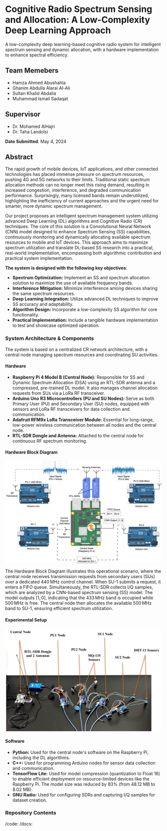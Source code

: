 # Cognitive Radio Spectrum Sensing and Allocation: A Low-Complexity Deep Learning Approach

A low-complexity deep learning-based cognitive radio system for intelligent spectrum sensing and dynamic allocation, with a hardware implementation to enhance spectral efficiency.

## Team Memebers
- Hamza Ahmed Abushahla  
- Ghanim Abdulla Alarai Al-Ali  
- Sultan Khalid Abdalla  
- Muhammad Ismail Sadaqat

## Supervisor
- Dr. Mohamed AlHajri  
- Dr. Taha Landolsi

**Date Submitted**: May 4, 2024

## Abstract
The rapid growth of mobile devices, IoT applications, and other connected technologies has placed immense pressure on spectrum resources, pushing 4G and 5G networks to their limits. Traditional static spectrum allocation methods can no longer meet this rising demand, resulting in increased congestion, interference, and degraded communication performance. Surprisingly, many licensed bands remain underutilized, highlighting the inefficiency of current approaches and the urgent need for smarter, more dynamic spectrum management.

Our project proposes an intelligent spectrum management system utilizing advanced Deep Learning (DL) algorithms and Cognitive Radio (CR) techniques. The core of this solution is a Convolutional Neural Network (CNN) model designed to enhance Spectrum Sensing (SS) capabilities, continuously monitoring and dynamically allocating available spectrum resources to mobile and IoT devices. This approach aims to maximize spectrum utilization and translate DL-based SS research into a practical, real-world implementation, encompassing both algorithmic contribution and practical system implementation. 

**The system is designed with the following key objectives**:
- **Spectrum Optimization:** Implement an SS and spectrum allocation solution to maximize the use of available frequency bands. 
- **Interference Mitigation:** Minimize interference among devices sharing the same spectrum resources. 
- **Deep Learning Integration:** Utilize advanced DL techniques to improve SS accuracy and adaptability. 
- **Algorithm Design:** Incorporate a low-complexity SS algorithm for core functionality. 
- **Practical Implementation:** Include a tangible hardware implementation to test and showcase optimized operation. 

### System Architecture & Components

The system is based on a centralized CR network architecture, with a central node managing spectrum resources and coordinating SU activities. 

#### Hardware
- **Raspberry Pi 4 Model B (Central Node):** Responsible for SS and Dynamic Spectrum Allocation (DSA) using an RTL-SDR antenna and a compressed, pre-trained DL model. It also manages channel allocation requests from SUs via a LoRa RF transceiver. 
- **Arduino Uno R3 Microcontrollers (PU and SU Nodes):** Serve as both Primary User (PU) and Secondary User (SU) nodes, equipped with sensors and LoRa RF transceivers for data collection and communication.
- **Adafruit RFM9x LoRa Transceiver Module:** Essential for long-range, low-power wireless communication between all nodes and the central node. 
- **RTL-SDR Dongle and Antenna:** Attached to the central node for continuous RF spectrum monitoring. 

#### Hardware Block Diagram
![Hardware Block Diagram](https://github.com/Ismail-Sadaqat/DeepLearning-CR-Allocation/blob/7422f0db8af95d24fbeaac50a0ae422174e60269/Hardware/Hardware%20Block%20Diagram.png)

The Hardware Block Diagram illustrates this operational scenario, where the central node receives transmission requests from secondary users (SUs) over a dedicated 440 MHz control channel. When SU-1 submits a request, it enters a FIFO queue. Simultaneously, the RTL-SDR collects I/Q samples, which are analyzed by a CNN-based spectrum sensing (SS) model. The model outputs [1, 0], indicating that the 433 MHz band is occupied while 500 MHz is free. The central node then allocates the available 500 MHz band to SU-1, ensuring efficient spectrum utilization.

#### Experimental Setup
![Hardware Experimental Setup](https://github.com/Ismail-Sadaqat/DeepLearning-CR-Allocation/blob/c7f62bcadec88a3a4345f4e45120ab2b31bf2c31/Hardware/Experimental%20Setup.png)

#### Software
- **Python:** Used for the central node's software on the Raspberry Pi, including the DL algorithms. 
- **C++:** Used for programming Arduino nodes for sensor data collection and communication. 
- **TensorFlow Lite:** Used for model compression (quantization to Float 16) to enable efficient deployment on resource-limited devices like the Raspberry Pi. The model size was reduced by 83% (from 48.12 MB to 8.02 MB). 
- **GNU Radio:** Used for configuring SDRs and capturing I/Q samples for dataset creation.

### Repository Contents
/code:
/docs:
